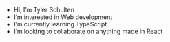 -  Hi, I’m Tyler Schulten
-  I’m interested in Web development
-  I’m currently learning TypeScript
-  I’m looking to collaborate on anything made in React 


<!---
TylerS2000/TylerS2000 is a ✨ special ✨ repository because its `README.md` (this file) appears on your GitHub profile.
You can click the Preview link to take a look at your changes.
--->

